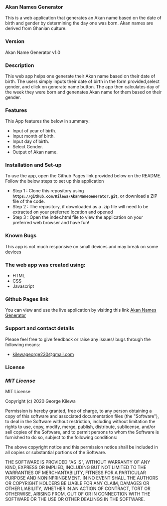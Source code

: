 ### Akan Names Generator
This is a web application that generates an Akan
name based on the date of birth and gender by determining the day one was born. Akan names are derived from Ghanian culture.
### Version
 Akan Name Generator v1.0

### Description
   This web app helps one generate their Akan name based on their date of birth. The users simply inputs their date of birth 
   in the form provided,select gender, and click on generate name button. The app then calculates day of the week they were born
   and genenates Akan name for them based on their gender.
### Features
This App features the below in summary:
* Input of year of birth.
* Input month of birth.
* Input day of birth.
* Select Gender.
* Output of Akan name.

### Installation and Set-up
To use the app, open the Github Pages link provided below on the README.
Follow the below steps to set up this application
* Step 1 : Clone this repository using **`https://github.com/Kilewa/AkanNameGenerator.git`**, or download a ZIP file of the code.
* Step 2 : The repository, if downloaded as a .zip file will need to be extracted on your preferred location and opened
* Step 3 : Open the index.html file to view the application on your preferred web browser and have fun!

### Known Bugs
  This app is not much responsive on small devices and may break on some devices
  
### The web app was created using:
* HTML  
* CSS
* Javascript  

### Github Pages link
You can view and use the live application by visiting this link   [Akan Names Generator](https://kilewa.github.io/AkanNameGenerator/)

### Support and contact details
Please feel free to give feedback or raise any issues/ bugs through the following means:
* kilewageorge230@gmail.com

### License
### *MIT License*
 MIT License

Copyright (c) 2020 George Kilewa

Permission is hereby granted, free of charge, to any person obtaining a copy
of this software and associated documentation files (the "Software"), to deal
in the Software without restriction, including without limitation the rights
to use, copy, modify, merge, publish, distribute, sublicense, and/or sell
copies of the Software, and to permit persons to whom the Software is
furnished to do so, subject to the following conditions:

The above copyright notice and this permission notice shall be included in all
copies or substantial portions of the Software.

THE SOFTWARE IS PROVIDED "AS IS", WITHOUT WARRANTY OF ANY KIND, EXPRESS OR
IMPLIED, INCLUDING BUT NOT LIMITED TO THE WARRANTIES OF MERCHANTABILITY,
FITNESS FOR A PARTICULAR PURPOSE AND NONINFRINGEMENT. IN NO EVENT SHALL THE
AUTHORS OR COPYRIGHT HOLDERS BE LIABLE FOR ANY CLAIM, DAMAGES OR OTHER
LIABILITY, WHETHER IN AN ACTION OF CONTRACT, TORT OR OTHERWISE, ARISING FROM,
OUT OF OR IN CONNECTION WITH THE SOFTWARE OR THE USE OR OTHER DEALINGS IN THE
SOFTWARE.
  
